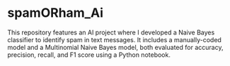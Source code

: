 # spamORham_Ai
This repository features an AI project where I developed a Naive Bayes classifier to identify spam in text messages. It includes a manually-coded model and a Multinomial Naive Bayes model, both evaluated for accuracy, precision, recall, and F1 score using a Python notebook.
